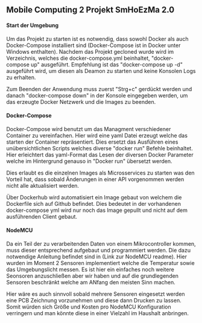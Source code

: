 ## Mobile Computing 2 Projekt SmHoEzMa 2.0
#### Start der Umgebung 
Um das Projekt zu starten ist es notwendig, dass sowohl Docker als auch Docker-Compose installiert sind 
(Docker-Compose ist in Docker unter Windows enthalten). 
Nachdem das Projekt gecloned wurde wird im Verzeichnis, welches die docker-compose.yml beinhaltet, "docker-compose up"
ausgeführt. Empfehlung ist das "docker-compose up -d" ausgeführt wird, um diesen als Deamon zu starten und keine Konsolen Logs zu erhalten.


Zum Beenden der Anwendung muss zuerst "Strg+c" gerdückt werden und danach "docker-compose down" in der Konsole eingegeben werden, um das erzeugte Docker Netzwerk und die Images zu beenden. 


#### Docker-Compose
Docker-Compose wird benutzt um das Managment verschiedener Container zu vereinfachen. Hier wird eine yaml Datei erzeugt welche das starten der Container repräsentiert. 
Dies ersetzt das Ausführen eines unübersichtlichen Scripts welches diverse "docker run" Befehle beinhaltet. 
Hier erleichtert das yaml-Format das Lesen der diversen Docker Parameter welche im Hintergrund genauso in "Docker run" übersetzt werden.

Dies erlaubt es die einzelnen Images als Microsservices zu starten was den Vorteil hat, dass sobald Änderungen in einer API
vorgenommen werden nicht alle aktualisiert werden.   

Über Dockerhub wird automatisiert ein Image gebaut von welchem die Dockerfile sich auf Github befindet. Dies bedeutet in der
vorhandenen docker-compose yml wird nur noch das Image gepullt und nicht auf dem ausführenden Client gebaut. 

#### NodeMCU 
Da ein Teil der zu verarbeitenden Daten von einem Mikrocontroller kommen, muss dieser entsprechend aufgebaut und programmiert werden.
Die dazu notwendige Anleitung befindet sind in (Link zur NodeMCU readme). Hier wurden im Moment 2 Sensoren implementiert welche 
die Temperatur sowie das Umgebungslicht messen. Es ist hier ein einfaches noch weitere Seonsoren anzuschließen aber wir haben und auf 
die grundlegenden Sensoren beschränkt welche am ANfang den meisten Sinn machen. 

Hier wäre es auch sinnvoll sobald mehrere Sensoren eingesetzt werden eine PCB Zeichnung vorzunehmen und diese dann Drucken zu lassen.
Somit würden sich Größe und Kosten pro NodeMCU Konfiguration verringern und man könnte diese in einer Vielzahl im Haushalt anbringen.
